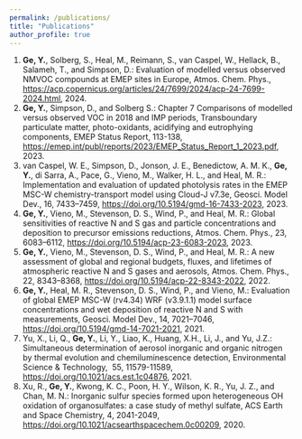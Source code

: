 ```yaml
---
permalink: /publications/
title: "Publications"
author_profile: true
---
```


1. <b>Ge, Y.</b>, Solberg, S., Heal, M., Reimann, S., van Caspel, W., Hellack, B., Salameh, T., and Simpson, D.: Evaluation of modelled versus observed NMVOC compounds at EMEP sites in Europe, Atmos. Chem. Phys., <a href="https://acp.copernicus.org/articles/24/7699/2024/acp-24-7699-2024.html">https://acp.copernicus.org/articles/24/7699/2024/acp-24-7699-2024.html</a>, 2024.<br>
2. <b>Ge, Y.</b>, Simpson, D., and Solberg S.: Chapter 7 Comparisons of modelled versus observed VOC in 2018 and IMP periods, Transboundary particulate matter, photo-oxidants, acidifying and eutrophying components, EMEP Status Report, 113-138, <a href="https://emep.int/publ/reports/2023/EMEP_Status_Report_1_2023.pdf">https://emep.int/publ/reports/2023/EMEP_Status_Report_1_2023.pdf</a>, 2023.<br>
3. van Caspel, W. E., Simpson, D., Jonson, J. E., Benedictow, A. M. K., <b>Ge, Y.</b>, di Sarra, A., Pace, G., Vieno, M., Walker, H. L., and Heal, M. R.: Implementation and evaluation of updated photolysis rates in the EMEP MSC-W chemistry-transport model using Cloud-J v7.3e, Geosci. Model Dev., 16, 7433–7459, <a href="https://doi.org/10.5194/gmd-16-7433-2023">https://doi.org/10.5194/gmd-16-7433-2023</a>, 2023.
4. <b>Ge, Y.</b>, Vieno, M., Stevenson, D. S., Wind, P., and Heal, M. R.: Global sensitivities of reactive N and S gas and particle concentrations and deposition to precursor emissions reductions, Atmos. Chem. Phys., 23, 6083–6112, <a href="https://doi.org/10.5194/acp-23-6083-2023">https://doi.org/10.5194/acp-23-6083-2023</a>, 2023.<br>
5. <b>Ge, Y.</b>, Vieno, M., Stevenson, D. S., Wind, P., and Heal, M. R.: A new assessment of global and regional budgets, fluxes, and lifetimes of atmospheric reactive N and S gases and aerosols, Atmos. Chem. Phys., 22, 8343–8368,  <a href="https://doi.org/10.5194/acp-22-8343-2022">https://doi.org/10.5194/acp-22-8343-2022</a>, 2022.<br>
6. <b>Ge, Y.</b>, Heal, M. R., Stevenson, D. S., Wind, P., and Vieno, M.: Evaluation of global EMEP MSC-W (rv4.34) WRF (v3.9.1.1) model surface concentrations and wet deposition of reactive N and S with measurements, Geosci. Model Dev., 14, 7021–7046, <a href="https://doi.org/10.5194/gmd-14-7021-2021">https://doi.org/10.5194/gmd-14-7021-2021</a>, 2021.<br>
7. Yu, X., Li, Q., <b>Ge, Y.</b>, Li, Y., Liao, K., Huang, X.H., Li, J., and Yu, J.Z.: Simultaneous determination of aerosol inorganic and organic nitrogen by thermal evolution and chemiluminescence detection, Environmental Science & Technology,  55, 11579-11589, <a href="https://doi.org/10.1021/acs.est.1c04876">https://doi.org/10.1021/acs.est.1c04876</a>, 2021.<br>
8. Xu, R., <b>Ge, Y.</b>, Kwong, K. C., Poon, H. Y., Wilson, K. R., Yu, J. Z., and Chan, M. N.: Inorganic sulfur species formed upon heterogeneous OH oxidation of organosulfates: a case study of methyl sulfate, ACS Earth and Space Chemistry, 4, 2041-2049, <a href="https://doi.org/10.1021/acsearthspacechem.0c00209">https://doi.org/10.1021/acsearthspacechem.0c00209</a>, 2020.


<!-- {% if author.googlescholar %}
  You can also find my articles on <u><a href="{{author.googlescholar}}">my Google Scholar profile</a>.</u>
{% endif %}

{% include base_path %}

{% for post in site.publications reversed %}
  {% include archive-single.html %}
{% endfor %} -->
